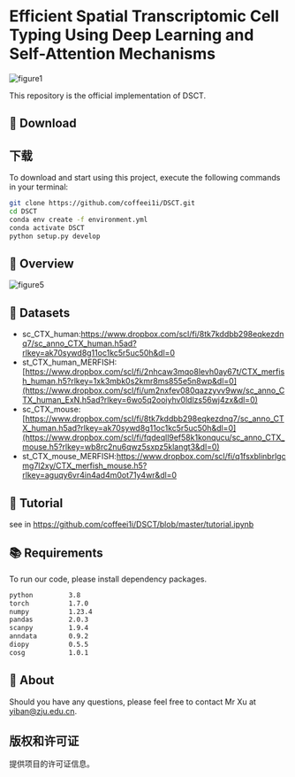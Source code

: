 # Efficient Spatial Transcriptomic Cell Typing Using Deep Learning and Self-Attention Mechanisms
![figure1](https://github.com/coffeei1i/DSCT/assets/97372807/c98745e2-321e-43d7-a16b-b746d0ea587d)

This repository is the official implementation of DSCT.
## 🚨 Download

## 下载
To download and start using this project, execute the following commands in your terminal:


```bash
git clone https://github.com/coffeei1i/DSCT.git
cd DSCT
conda env create -f environment.yml
conda activate DSCT
python setup.py develop
```


## 🚀 Overview
![figure5](https://github.com/coffeei1i/DSCT/assets/97372807/2dbf66e3-6941-4910-a6cf-1b5a2aabad2b)

## 🔔 Datasets

- sc_CTX_human:https://www.dropbox.com/scl/fi/8tk7kddbb298eqkezdnq7/sc_anno_CTX_human.h5ad?rlkey=ak70sywd8g11oc1kc5r5uc50h&dl=0
- st_CTX_human_MERFISH:[https://www.dropbox.com/scl/fi/2nhcaw3mqo8levh0ay67t/CTX_merfish_human.h5?rlkey=1xk3mbk0s2kmr8ms855e5n8wp&dl=0](https://www.dropbox.com/scl/fi/um2nxfev080qazzyvv9ww/sc_anno_CTX_human_ExN.h5ad?rlkey=6wo5q2ooiyhv0ldlzs56wj4zx&dl=0)
- sc_CTX_mouse:[https://www.dropbox.com/scl/fi/8tk7kddbb298eqkezdnq7/sc_anno_CTX_human.h5ad?rlkey=ak70sywd8g11oc1kc5r5uc50h&dl=0](https://www.dropbox.com/scl/fi/fqdeqll9ef58k1konqucu/sc_anno_CTX_mouse.h5?rlkey=wb8rc2nu6qwz5sxpz5klangt3&dl=0)
- st_CTX_mouse_MERFISH:https://www.dropbox.com/scl/fi/q1fsxblinbrlgcmg7l2xy/CTX_merfish_mouse.h5?rlkey=aguqy6vr4in4ad4m0ot71y4wr&dl=0

## 🤖 Tutorial

see in https://github.com/coffeei1i/DSCT/blob/master/tutorial.ipynb



## 📚 Requirements
To run our code, please install dependency packages.
```bash
python         3.8
torch          1.7.0
numpy          1.23.4
pandas         2.0.3
scanpy         1.9.4
anndata        0.9.2
diopy          0.5.5
cosg           1.0.1
```


## 🤝 About

Should you have any questions, please feel free to contact Mr Xu at yiban@zju.edu.cn.

## 版权和许可证

提供项目的许可证信息。
